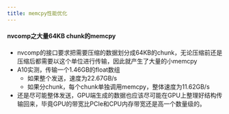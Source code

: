 ```yaml
---
title: memcpy性能优化
---
```


#### nvcomp之大量64KB chunk的memcpy
- nvcomp的接口要求把需要压缩的数据划分成64KB的chunk，无论压缩前还是压缩后都需要以这个单位进行传输，因此就产生了大量的小memcpy
- A10实测，传输一个1.46GB的float数组
	- 如果整个发送，速度为22.67GB/s
	- 如果分chunk，每个chunk单独调用memcpy，整体速度为11.62GB/s
- 还是尽可能整体发送，GPU端生成的数据也应该尽可能在GPU上整理好结构传输回来，毕竟GPU的带宽比PCIe和CPU内存带宽还是高一个数量级的。